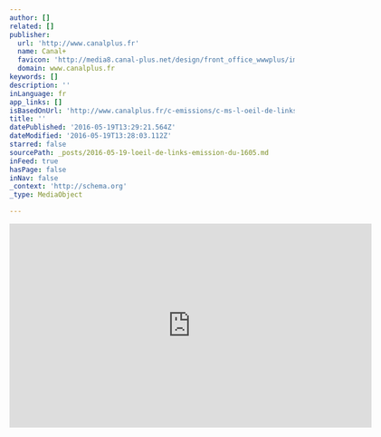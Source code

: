 ```yaml
---
author: []
related: []
publisher:
  url: 'http://www.canalplus.fr'
  name: Canal+
  favicon: 'http://media8.canal-plus.net/design/front_office_wwwplus/images/favicon.ico'
  domain: www.canalplus.fr
keywords: []
description: ''
inLanguage: fr
app_links: []
isBasedOnUrl: 'http://www.canalplus.fr/c-emissions/c-ms-l-oeil-de-links/pid7534-l-emission.html?vid=1390476'
title: ''
datePublished: '2016-05-19T13:29:21.564Z'
dateModified: '2016-05-19T13:28:03.112Z'
starred: false
sourcePath: _posts/2016-05-19-loeil-de-links-emission-du-1605.md
inFeed: true
hasPage: false
inNav: false
_context: 'http://schema.org'
_type: MediaObject

---
```

<iframe src="http://media.embed.ly/1/frame?url=http%3A%2F%2Fwww.canalplus.fr%2Fc-emissions%2Fc-ms-l-oeil-de-links%2Fpid7534-l-emission.html%3Fvid%3D1390476&amp;width=640&amp;pubkey=eb519bf2d47811e0a19b4040d3dc5c07&amp;key=eb519bf2d47811e0a19b4040d3dc5c07&amp;height=360" width="640" height="360" scrolling="no" frameborder="0" style=""></iframe>